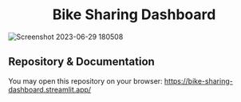 <h1 align="center">Bike Sharing Dashboard</h1>

![Screenshot 2023-06-29 180508](https://github.com/sntdshrly/bike-sharing-dashboard/assets/71547739/c0ab0195-c05c-4cab-971e-18ba27062c46)

## Repository & Documentation

You may open this repository on your browser: https://bike-sharing-dashboard.streamlit.app/
